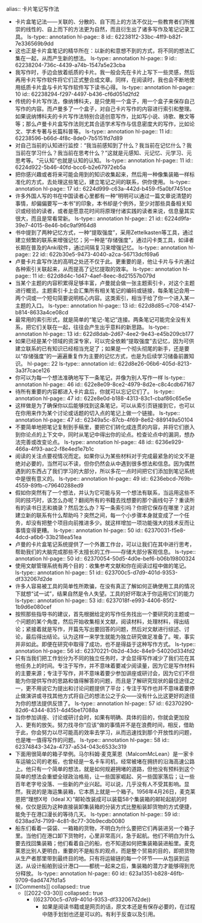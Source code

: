alias:: 卡片笔记写作法

- 卡片盒笔记法——关联的、分散的、自下而上的方法不仅比一些教育者们所推崇的线性的、自上而下的方法更为自然，而且衍生出了诸多写作及笔记记录工具。
  ls-type:: annotation
  hl-page:: 8
  id:: 622381f2-33bc-4ff9-b82f-7e336569b9dd
- 这也正是卡片盒笔记的精华所在：以新的和意想不到的方式，将不同的想法汇集在一起，从而产生新的想法。
  ls-type:: annotation
  hl-page:: 9
  id:: 62238204-736c-4439-a74b-1547a5e23cba
- 我写作时，手边会放着纸质的卡片。我一般会先在卡片上写下一些灵感，然后再用卡片写作软件将它们正式整合成文章。同样，在阅读时，我也会不断地使用纸质卡片盒与卡片写作软件写下读书心得。
  ls-type:: annotation
  hl-page:: 10
  id:: 62238294-f297-4497-b436-cf6d051d2fd2
- 传统的卡片写作法，像纳博科夫，是只使用一个盒子，用一个盒子来保存自己写作的内容。而卢曼多了一个盒子，对自己卡片写作的内容进行索引和整理。如果说纳博科夫的卡片写作法特别合适创意写作，比如写小说、诗歌、散文等等；那么卢曼卡片盒写作法则尤其合适学术写作与信息密度大的写作，比如论文、学术专著与长篇科普等。
  ls-type:: annotation
  hl-page:: 11
  id:: 62238596-b66d-4f8c-8de0-7b5151fd7d89
- 对自己当前的认知进行监控：“我当前感知到了什么？我当前在记忆什么？我当前在学习什么？我当前在思考什么？”这就是元感知、元记忆、元学习、元思考等。“元认知”也就是认知的认知。
  ls-type:: annotation
  hl-page:: 11
  id:: 6224d922-5b46-40fd-bcc6-b2e67972eb5a
- 把你感兴趣或者将来可能会用到的知识收集起来，然后用一种像集装箱一样标准化的方式，去处理这些笔记，建立笔记之间的联系，供你使用。
  ls-type:: annotation
  hl-page:: 17
  id:: 6224d999-c63a-442d-b459-f5a0bf7451ce
- 许多外国人写的书在中国读者心里都有一种“明明可以通过一篇文章说清楚的事情，却偏偏要写一本书”的印象，本书却是个例外，至少对那些具备相关知识或经验的读者，或者是愿意花时间将原理付诸实践的读者来说，信息量其实很大，而且是常看常新。
  ls-type:: annotation
  hl-page:: 21
  id:: 6224d9fa-39e7-4015-8e46-b6c9af9f64d8
- 书中提到了两种记忆方式，一种“提取强度”，采用Zettelkasten等工具，通过建立频繁的联系来增强记忆；另一种是“存储强度”，通过闪卡类工具，如译者长期在普及的Anki软件，通过间隔复习来增强记忆。
  ls-type:: annotation
  hl-page:: 22
  id:: 622b30e5-9473-4040-a2ca-56713dcf69a6
- 卢曼卡片盒写作法的高明之处还不仅于此。更重要的是，他让卡片与卡片通过各种索引关联起来，从而提高了记忆提取的效率。
  ls-type:: annotation
  hl-page:: 11
  id:: 622d8d4c-1d47-4aef-8eec-8d21557b079d
- 当某个主题的内容积累得足够丰富，卢曼就会做一张主题索引卡，对这个主题进行概览。主题索引卡上会汇集所有相关笔记的编码或链接，每条笔记会用一两个词或一个短句简要说明核心内容。这类索引，相当于给了你一个进入某一主题的入口。
  ls-type:: annotation
  hl-page:: 13
  id:: 622d8d85-c708-4147-b814-8633a4ce08cd
- 最常用的索引形式，就是简单的“笔记-笔记”连接。两条笔记可能完全没有关系，把它们关联在一起，往往会产生出乎意料的新思路。
  ls-type:: annotation
  hl-page:: 13
  id:: 622d8dab-2d67-4ee2-9e43-e45b209cb177
- 如果已经是某个领域的资深专家，可以完全依赖“提取强度”去记忆，因为可供建立联系的已有知识已经相当充足了；如果是一个彻头彻尾的新手，还是要以“存储强度”的一遍遍重复作为主要的记忆方式，也是为后续学习储备前置知识。
  hl-page:: 22
  ls-type:: annotation
  id:: 622d8e26-06b6-405d-8213-3a3f7cace126
- 你可以为每一个想法准确地写下一条笔记，并像为别人写作一样
  ls-type:: annotation
  hl-page:: 46
  id:: 622e8e09-8ce2-4979-8d2e-c8c4cdb67167
- 待所有重要的内容都进入卡片盒后，你就可以忘记它们了。
  ls-type:: annotation
  hl-page:: 47
  id:: 622e8e0d-b188-4313-83c1-cbaf86c65e5e
- 这样做是为了确保你以后能够找到这条笔记，可以从索引页链接到它，也可以在你用来作为某个讨论或话题的切入点的笔记上做一个链接。
  ls-type:: annotation
  hl-page:: 47
  id:: 62349a5c-87cb-4f69-8e62-889149a50104
- 不要简单地把笔记复制到手稿里，要把它们转化成连贯的内容，并将它们嵌入到你论点的上下文中，同时从笔记中得出你的论点。检查论点中的漏洞，想办法完善或改变论点。
  ls-type:: annotation
  hl-page:: 48
  id:: 6236e929-466a-4f93-aac2-f8e4ed1e7b1c
- 阅读的关注点要视情况而定。如果你认为某些材料对于完成最紧急的论文不是绝对必要的，当然可以不读，但你仍然会从中遇到很多想法和信息。因为偶然遇到的东西占了我们学习的大部分，所以多花一点时间把它们添加到笔记系统中是很有意义的。
  ls-type:: annotation
  hl-page:: 49
  id:: 6236ebcd-769b-4559-89fb-c79640288ed9
- 假如你突然有了一个想法，并认为它可能与另一个想法有联系，当运用这些不同的技巧时，该怎么办呢？翻阅所有的书籍去找想要的那个画线句子？重读所有的读书日志和摘录？然后怎么办？写一条索引吗？你把它保存在哪里？这对建立新的联系有什么帮助吗？突然之间，每一个小步骤本身就变成了一个任务，却没有把整个项目向前推进多少。就这样增加一项功能强大的技术反而让事情变得更糟。
  ls-type:: annotation
  hl-page:: 50
  id:: 62370031-f5e8-4dcd-a6b6-33b218ea51ea
- 卢曼的卡片盒笔记系统提供了一个外置工作台，可以让我们在其中进行思考，帮助我们的大脑完成那些不太擅长的工作——存储大部分客观信息。
  ls-type:: annotation
  hl-page:: 50
  id:: 62370054-50d5-4d0e-bef6-b06b19800324
- 使用文献管理系统有两个目的：收集参考文献和你在阅读过程中做的笔记。
  ls-type:: annotation
  hl-page:: 51
  id:: 623700c5-d7d9-401d-9353-df332067d2de
- 许多人容易被工具的简单性所欺骗，在没有真正了解如何正确使用工具的情况下就想“试一试”，结果自然是令人失望。工具的好坏取决于你运用它们的能力
  ls-type:: annotation
  hl-page:: 53
  id:: 6237018f-e993-4406-85f2-1b9d6e080cef
- 按照那些指导书的建议，首先根据给定的写作任务找出一个要研究的主题或一个问题的某个角度，然后开始收集相关文献，阅读材料，处理材料，得出结论；紧接着就是写作，开篇先写出要回答的问题，然后对文献进行综述、讨论，最后得出结论。认为这样一来学生就能为独立研究做足准备了。唉，事实并非如此。即便在研究中取得了成功，也不是得益于这种写作方式。
  ls-type:: annotation
  hl-page:: 56
  id:: 62370221-0b2d-43dc-84e9-54020d334fd2
- 只有当我们把工作划分为不同的独立任务时，才会显得写作减少了我们花在其他任务上的时间。专注于写作，并不意味着要减少阅读量，因为它是写作材料的主要来源；专注于写作，并不意味着要少参加讲座或研讨会，因为它们不但能为你提供写作的思路和值得解答的问题，而且是了解研究现状的最佳途径之一，更不用说它为提出和讨论问题提供了平台；专注于写作也并不意味着要停止做演讲或寻找其他方式将自己的想法公之于众——没有什么比这更好的途径为你的想法提供反馈了。
  ls-type:: annotation
  hl-page:: 57
  id:: 62370290-82d6-4344-8351-4d45be17088a
- 当你参加讲座、讨论或研讨会时，如果有明确、具体的目的，你就会更加投入、更有的放矢。努力找寻你“应该”做的事情并不是在浪费时间，相反，借助于此，你会努力以尽可能高的效率去学习，从而迅速找到那个开放性的问题，也是唯一值得写作的问题。
  ls-type:: annotation
  hl-page:: 58
  id:: 62374843-342a-4737-a534-043c6533c319
- 下面用很简单的箱子举例。马尔科姆·麦克莱恩（MalcomMcLean）是一家卡车运输公司的老板，也曾经是一名卡车司机，经常被堵在拥挤的沿海高速公路上。他只有一个简单的想法，就是如何规避拥堵的道路，但他没有预料到这个简单的想法会重塑全球政治格局，让一些国家崛起、另一些国家落后；让一些百年老字号没落、一些新的产业兴起。可以说，几乎没有人不受其影响。显然，我说的是海运集装箱，它本质上就是一个箱子。1956年4月26日，麦克莱恩把“理想X号（Ideal X）”邮轮改装成可以装载58个集装箱的邮轮起航的时候，仅仅是因为这种直接装卸集装箱的分装方式比整船装卸货物的方式便捷，能免于在港口漫长的等待几天。
  ls-type:: annotation
  hl-page:: 59
  id:: 6238ad7d-7199-4c81-8c77-30b9ecdb0080
- 船东们看着一袋袋、一箱箱的货物，不明白为什么要把它们再装进另一个箱子里。当他们在港口卸下货物时，心里非常高兴，急于起航。他们不明白为什么要去找回集装箱；他们看着自己的船，也不知道如何把集装箱装进船里。麦克莱恩比别人更明白，重要的不是船东的观点，而是整个贸易的目的，即把货物从生产者那里带到最终目的地。只有将运输链的每一个环节——从包装到运送，从设计船舶到设计港口——都统一起来之后，集装箱的潜力才能够得到充分释放。
  ls-type:: annotation
  hl-page:: 60
  id:: 623a1351-b828-46fb-9709-6ad4747fd1a5
- [[Comments]]
  collapsed:: true
	- [[2022-03-30]]
	  collapsed:: true
		- ((623700c5-d7d9-401d-9353-df332067d2de))
			- 如果是阅读书籍或是网页的话，原文本还是有保存必要的，在过程中随手划划也还是可以的。有利于反查以及引用。